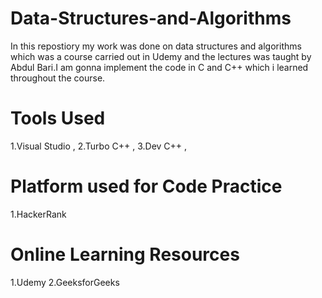 # Data-Structures-and-Algorithms
In this repostiory my work was done on data structures and algorithms which was a course carried out in Udemy and the lectures was taught by Abdul Bari.I am gonna implement the code in C and C++ which i learned throughout the course.
# Tools Used
1.Visual Studio ,
2.Turbo C++ , 
3.Dev C++ ,
# Platform used for Code Practice
1.HackerRank
# Online Learning Resources
1.Udemy
2.GeeksforGeeks
